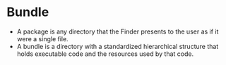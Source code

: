 # Bundle

* A package is any directory that the Finder presents to the user as if it were a single file.
* A bundle is a directory with a standardized hierarchical structure that holds executable code and the resources used by that code.